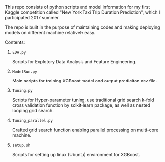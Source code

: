 This repo consists of python scripts and model information for my first Kaggle competition called "New York Taxi Trip Duration Prediction", which I participated 2017 summer.

The repo is built in the purpose of maintaining codes and making deploying models on different machine relatively easy.

Contents:

1. `EDA.py`
    
     Scripts for Explotory Data Analysis and Feature Engineering.
2. `ModelRun.py`
     
     Main scripts for training XGBoost model and output prediciton csv file.
     
3. `Tuning.py`
     
     Scripts for Hyper-parameter tuning, use traditional grid search k-fold cross validation function by scikit-learn package, as well as nested looping grid search.
     
4. `Tuning_parallel.py`
    
    Crafted grid search function enabling parallel processing on multi-core machine.
    
5. `setup.sh`
    
    Scripts for setting up linux (Ubuntu) environment for XGBoost.